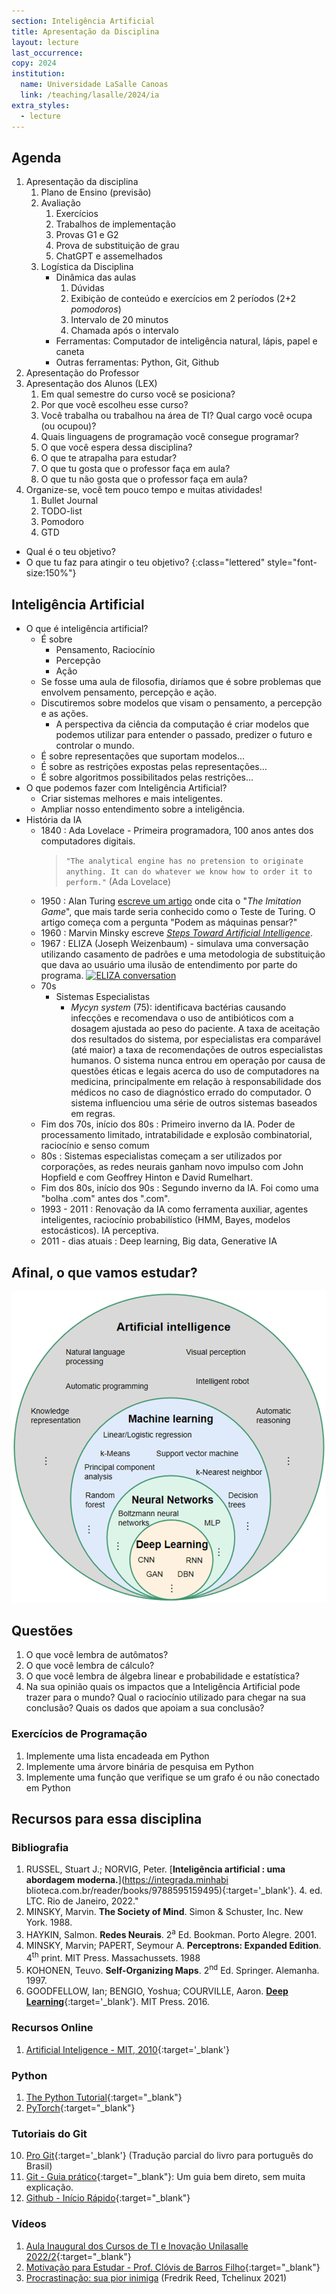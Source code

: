 ```yaml
---
section: Inteligência Artificial
title: Apresentação da Disciplina
layout: lecture
last_occurrence: 
copy: 2024
institution:
  name: Universidade LaSalle Canoas
  link: /teaching/lasalle/2024/ia
extra_styles:
  - lecture
---
```


## Agenda

1. Apresentação da disciplina
    1. Plano de Ensino (previsão)
    2. Avaliação
        1. Exercícios
        2. Trabalhos de implementação
        3. Provas G1 e G2
        4. Prova de substituição de grau
        5. ChatGPT e assemelhados
    3. Logística da Disciplina
        * Dinâmica das aulas
            1. Dúvidas
            2. Exibição de conteúdo e exercícios em 2 períodos (2+2 _pomodoros_)
            3. Intervalo de 20 minutos
            4. Chamada após o intervalo
        * Ferramentas: Computador de inteligência natural, lápis, papel e caneta
        * Outras ferramentas: Python, Git, Github
2. Apresentação do Professor
3. Apresentação dos Alunos (LEX)
    1. Em qual semestre do curso você se posiciona?
    2. Por que você escolheu esse curso?
    3. Você trabalha ou trabalhou na área de TI? Qual cargo você ocupa (ou ocupou)?
    4. Quais linguagens de programação você consegue programar?
    5. O que você espera dessa disciplina?
    6. O que te atrapalha para estudar?
    7. O que tu gosta que o professor faça em aula?
    8. O que tu não gosta que o professor faça em aula?
4. Organize-se, você tem pouco tempo e muitas atividades!
    1. Bullet Journal
    2. TODO-list
    3. Pomodoro
    4. GTD


* Qual é o teu objetivo?
* O que tu faz para atingir o teu objetivo?
{:class="lettered" style="font-size:150%"}


## Inteligência Artificial

* O que é inteligência artificial?
    * É sobre
        * Pensamento, Raciocínio
        * Percepção
        * Ação
    * Se fosse uma aula de filosofia, diríamos que é sobre problemas que envolvem pensamento, percepção e ação.
    * Discutiremos sobre modelos que visam o pensamento, a percepção e as ações.
        * A perspectiva da ciência da computação é criar modelos que podemos utilizar para entender o passado, predizer o futuro e controlar o mundo.
    * É sobre representações que suportam modelos...
    * É sobre as restrições expostas pelas representações...
    * É sobre algoritmos possibilitados pelas restrições... 
* O que podemos fazer com Inteligência Artificial?
    * Criar sistemas melhores e mais inteligentes.
    * Ampliar nosso entendimento sobre a inteligência.
* História da IA
    * 1840
        : Ada Lovelace - Primeira programadora, 100 anos antes dos computadores digitais.<br/>
        > `"The analytical engine has no pretension to originate
         anything. It can do whatever we know how to order it
         to perform."` (Ada Lovelace)
    * 1950
        : Alan Turing [escreve um artigo](https://redirect.cs.umbc.edu/courses/471/papers/turing.pdf) onde cita o "_The Imitation Game_", que mais tarde seria conhecido como o Teste de Turing. O artigo começa com a pergunta "Podem as máquinas pensar?"
    * 1960
        : Marvin Minsky escreve [_Steps Toward Artificial Intelligence_](https://courses.csail.mit.edu/6.803/pdf/steps.pdf).
    * 1967
        : ELIZA (Joseph Weizenbaum) - simulava uma conversação utilizando casamento de padrões e uma metodologia de substituição que dava ao usuário uma ilusão de entendimento por parte do programa.
        <a title="File:ELIZA conversation.jpg, Public domain, via Wikimedia Commons" href="https://commons.wikimedia.org/wiki/File:ELIZA_conversation.png"><img alt="ELIZA conversation" src="https://upload.wikimedia.org/wikipedia/commons/7/79/ELIZA_conversation.png"></a>
    * 70s
        * Sistemas Especialistas
            * _Mycyn system_ (75): identificava bactérias causando infecções e recomendava o uso de antibióticos com a dosagem ajustada ao peso do paciente. A taxa de aceitação dos resultados do sistema, por especialistas era comparável (até maior) a taxa de recomendações de outros especialistas humanos. O sistema nunca entrou em operação por causa de questões éticas e legais acerca do uso de computadores na medicina, principalmente em relação à responsabilidade dos médicos no caso de diagnóstico errado do computador. O sistema influenciou uma série de outros sistemas baseados em regras.
    * Fim dos 70s, início dos 80s
        : Primeiro inverno da IA. Poder de processamento limitado, intratabilidade e explosão combinatorial, raciocínio e senso comum
    * 80s
        : Sistemas especialistas começam a ser utilizados por corporações, as redes neurais ganham novo impulso com John Hopfield e com Geoffrey Hinton e David Rumelhart.
    * Fim dos 80s, início dos 90s
        : Segundo inverno da IA. Foi como uma "bolha .com" antes dos ".com".
    * 1993 - 2011
        : Renovação da IA como ferramenta auxiliar, agentes inteligentes, raciocínio probabilístico (HMM, Bayes, modelos estocásticos). IA perceptiva.
    * 2011 - dias atuais
        : Deep learning, Big data, Generative IA

## Afinal, o que vamos estudar?

![AI Venn Diagram](/images/ai-ml-relation.png)


## Questões

1. O que você lembra de autômatos?
2. O que você lembra de cálculo?
3. O que você lembra de álgebra linear e probabilidade e estatística?
4. Na sua opinião quais os impactos que a Inteligência Artificial pode trazer para o mundo? Qual o raciocínio utilizado para chegar na sua conclusão? Quais os dados que apoiam a sua conclusão?

### Exercícios de Programação

1. Implemente uma lista encadeada em Python
2. Implemente uma árvore binária de pesquisa em Python
3. Implemente uma função que verifique se um grafo é ou não conectado em Python

## Recursos para essa disciplina

### Bibliografia

1. RUSSEL, Stuart J.; NORVIG, Peter. [**Inteligência artificial : uma abordagem moderna.**](https://integrada.minhabi    blioteca.com.br/reader/books/9788595159495){:target='\_blank'}. 4. ed. LTC. Rio de Janeiro, 2022."
2. MINSKY, Marvin. **The Society of Mind**. Simon & Schuster, Inc. New York. 1988.
3. HAYKIN, Salmon. **Redes Neurais**. 2<sup>a</sup> Ed. Bookman. Porto Alegre. 2001.
4. MINSKY, Marvin; PAPERT, Seymour A. **Perceptrons: Expanded Edition**. 4<sup>th</sup> print. MIT Press. Massachussets. 1988 
5. KOHONEN, Teuvo. **Self-Organizing Maps**. 2<sup>nd</sup> Ed. Springer. Alemanha. 1997.
6. GOODFELLOW, Ian; BENGIO, Yoshua; COURVILLE, Aaron. [**Deep Learning**](https://www.deeplearningbook.org){:target='\_blank'}. MIT Press. 2016.

### Recursos Online

1. [Artificial Inteligence - MIT, 2010](https://ocw.mit.edu/courses/6-034-artificial-intelligence-fall-2010){:target='\_blank'}

### Python

1. [The Python Tutorial](https://docs.python.org/3/tutorial/){:target="\_blank"}
2. [PyTorch](){:target="\_blank"}

### Tutoriais do Git

10. [Pro Git](https://git-scm.com/book/pt-br/v2){:target='\_blank'} (Tradução parcial do livro para português do Brasil)
11. [Git - Guia prático](https://rogerdudler.github.io/git-guide/index.pt_BR.html){:target="\_blank"}: Um guia bem direto, sem muita explicação.
12. [Github - Início Rápido](https://docs.github.com/pt/get-started/quickstart){:target="\_blank"}

### Vídeos

1. [Aula Inaugural dos Cursos de TI e Inovação Unilasalle 2022/2](https://www.youtube.com/watch?v=pxsdiyHgZHs){:target="\_blank"}
2. [Motivação para Estudar - Prof. Clóvis de Barros Filho](https://www.youtube.com/watch?v=TRPBY_lxJfE){:target="\_blank"}
3. [Procrastinação: sua pior inimiga](https://www.youtube.com/watch?v=q3oEyBpoq3o) (Fredrik Reed, Tchelinux 2021)

